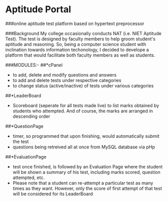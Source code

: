 # Aptitude Portal
###online aptitude test platform based on hypertext preprocessor 

###Background
My college occasionally conducts NAT (i.e. NIET Aptitude Test). The test is designed by faculty members to help groom student's aptitude and reasoning. So, being a computer science student with inclination towards information techonology, I decided to develope a platform that would facilitate both faculty members as well as students.

###MODULES:-
##*cPanel
  - to add, delete and modify questions and answers
  - to add and delete tests under respective categories
  - to change status (active/inactive) of tests under various categories
  
##*LeaderBoard
  - Scoreboard (seperate for all tests made live) to list marks obtained by students who attempted. And of course, the marks are arranged in descending order

##*QuestionPage
  - timer, so programmed that upon finishing, would automatically submit the test
  - questions being retreived all at once from MySQL database via pHp
  
##*EvaluationPage
  - test once finished, is followed by an Evaluation Page where the student will be shown a summary of his test, including marks scored, question attempted, etc.
  - Please note that a student can re-attempt a particular test as many times as they want. However, only the score of first attempt of that test will be considered for its LeaderBoard
  
